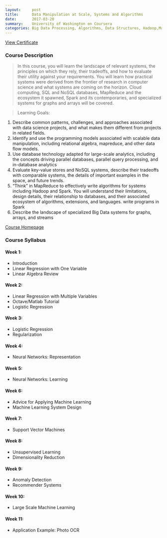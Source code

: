 ```yaml
---
layout:     post
title:      Data Manipulation at Scale, Systems and Algorithms
date:       2017-03-20
summary:    University of Washington on Coursera
categories: Big Data Processing, Algorithms, Data Structures, Hadoop,MapReduce, Spark, NoSQL, Big Data Systems
---
```


[View Certificate](https://www.coursera.org/account/accomplishments/certificate/U58YHRVR8Q3R)

### Course Description

> In this course, you will learn the landscape of relevant systems, the principles on which they rely, their tradeoffs, and how to evaluate their utility against your requirements. You will learn how practical systems were derived from the frontier of research in computer science and what systems are coming on the horizon.   Cloud computing, SQL and NoSQL databases, MapReduce and the ecosystem it spawned, Spark and its contemporaries, and specialized systems for graphs and arrays will be covered.

> Learning Goals: 
1. Describe common patterns, challenges, and approaches associated with data science projects, and what makes them different from projects in related fields.
2. Identify and use the programming models associated with scalable data manipulation, including relational algebra, mapreduce, and other data flow models.
3. Use database technology adapted for large-scale analytics, including the concepts driving parallel databases, parallel query processing, and in-database analytics
4. Evaluate key-value stores and NoSQL systems, describe their tradeoffs with comparable systems, the details of important examples in the space, and future trends.
5. “Think” in MapReduce to effectively write algorithms for systems including Hadoop and Spark.  You will understand their limitations, design details, their relationship to databases, and their associated ecosystem of algorithms, extensions, and languages.
write programs in Spark
6. Describe the landscape of specialized Big Data systems for graphs, arrays, and streams


[Course Homepage](https://www.coursera.org/learn/data-manipulation)

### Course Syllabus

#### Week 1: 

- Introduction
- Linear Regression with One Variable
- Linear Algebra Review

####  Week 2: 

- Linear Regression with Multiple Variables
- Octave/Matlab Tutorial
- Logistic Regression

####  Week 3: 

- Logistic Regression
- Regularization

####   Week 4: 

- Neural Networks: Representation

####  Week 5: 

- Neural Networks: Learning

####  Week 6: 

- Advice for Applying Machine Learning
- Machine Learning System Design

####  Week 7: 

- Support Vector Machines

####  Week 8:

- Unsupervised Learning
- Dimensionality Reduction

####  Week 9: 

- Anomaly Detection
- Recommender Systems

#### Week 10:

- Large Scale Machine Learning

#### Week 11:

- Application Example: Photo OCR